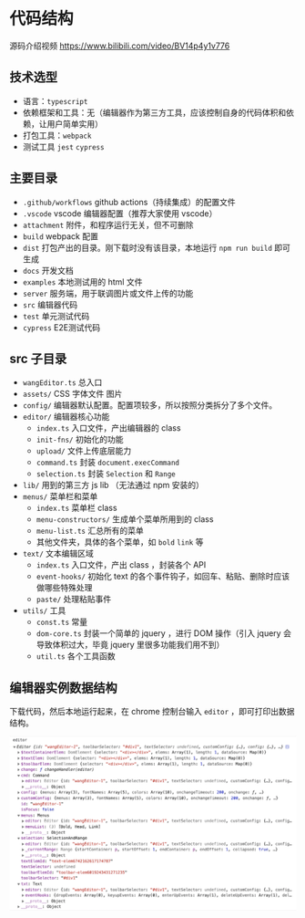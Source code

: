 # 代码结构

源码介绍视频 https://www.bilibili.com/video/BV14p4y1v776

## 技术选型

- 语言：`typescript`
- 依赖框架和工具：无（编辑器作为第三方工具，应该控制自身的代码体积和依赖，让用户简单实用）
- 打包工具：`webpack`
- 测试工具 `jest` `cypress`

## 主要目录

- `.github/workflows` github actions（持续集成）的配置文件
- `.vscode` vscode 编辑器配置（推荐大家使用 vscode）
- `attachment` 附件，和程序运行无关，但不可删除
- `build` webpack 配置
- `dist` 打包产出的目录。刚下载时没有该目录，本地运行 `npm run build` 即可生成
- `docs` 开发文档
- `examples` 本地测试用的 html 文件
- `server` 服务端，用于联调图片或文件上传的功能
- `src` 编辑器代码
- `test` 单元测试代码
- `cypress` E2E测试代码

## src 子目录

- `wangEditor.ts` 总入口
- `assets/` CSS 字体文件 图片
- `config/` 编辑器默认配置。配置项较多，所以按照分类拆分了多个文件。
- `editor/` 编辑器核心功能
    - `index.ts` 入口文件，产出编辑器的 class
    - `init-fns/` 初始化的功能
    - `upload/` 文件上传底层能力
    - `command.ts` 封装 `document.execCommand`
    - `selection.ts` 封装 `Selection` 和 `Range`
- `lib/` 用到的第三方 js lib （无法通过 npm 安装的）
- `menus/` 菜单栏和菜单
    - `index.ts` 菜单栏 class
    - `menu-constructors/` 生成单个菜单所用到的 class
    - `menu-list.ts` 汇总所有的菜单
    - 其他文件夹，具体的各个菜单，如 `bold` `link` 等
- `text/` 文本编辑区域
    - `index.ts` 入口文件，产出 class ，封装各个 API
    - `event-hooks/` 初始化 text 的各个事件钩子，如回车、粘贴、删除时应该做哪些特殊处理
    - `paste/` 处理粘贴事件
- `utils/` 工具
    - `const.ts` 常量
    - `dom-core.ts` 封装一个简单的 jquery ，进行 DOM 操作（引入 jquery 会导致体积过大，毕竟 jquery 里很多功能我们用不到）
    - `util.ts` 各个工具函数

## 编辑器实例数据结构

下载代码，然后本地运行起来，在 chrome 控制台输入 `editor` ，即可打印出数据结构。

![](./imgs/editor.png)
